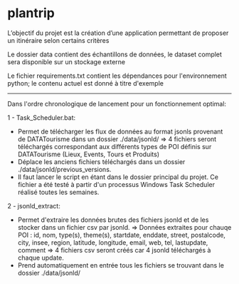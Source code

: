 # plantrip
L’objectif du projet est la création d’une application permettant de proposer un itinéraire selon certains critères

Le dossier data contient des échantillons de données, le dataset complet sera disponible sur un stockage externe

Le fichier requirements.txt contient les dépendances pour l'environnement python; le contenu actuel est
donné à titre d'exemple

---------------------------------------------------------------------------------------------------------------------
Dans l'ordre chronologique de lancement pour un fonctionnement optimal:

1 - Task_Scheduler.bat:
  - Permet de télécharger les flux de données au format jsonls provenant de DATATourisme dans un dossier ./data/jsonld/
    => 4 fichiers seront téléchargés correspondant aux différents types de POI définis sur DATATourisme (Lieux, Events, Tours et Produits)
  - Déplace les anciens fichiers téléchargés dans un dossier ./data/jsonld/previous_versions.
  - Il faut lancer le script en étant dans le dossier principal du projet. Ce fichier a été testé à partir d'un processus Windows Task Scheduler réalisé toutes les semaines.

2 - jsonld_extract:
  - Permet d'extraire les données brutes des fichiers jsonld et de les stocker dans un fichier csv par jsonld.
     => Données extraites pour chauqe POI : id, nom, type(s), theme(s), startdate, enddate, street, postalcode, city, insee, region, latitude, longitude, email, web, tel, lastupdate, comment
    => 4 fichiers csv seront créés car 4 jsonld téléchargés à chaque update.
  - Prend automatiquement en entrée tous les fichiers se trouvant dans le dossier ./data/jsonld/
  
